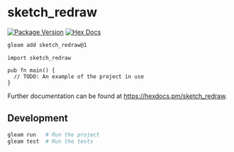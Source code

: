 # sketch_redraw

[![Package Version](https://img.shields.io/hexpm/v/sketch_redraw)](https://hex.pm/packages/sketch_redraw)
[![Hex Docs](https://img.shields.io/badge/hex-docs-ffaff3)](https://hexdocs.pm/sketch_redraw/)

```sh
gleam add sketch_redraw@1
```
```gleam
import sketch_redraw

pub fn main() {
  // TODO: An example of the project in use
}
```

Further documentation can be found at <https://hexdocs.pm/sketch_redraw>.

## Development

```sh
gleam run   # Run the project
gleam test  # Run the tests
```
